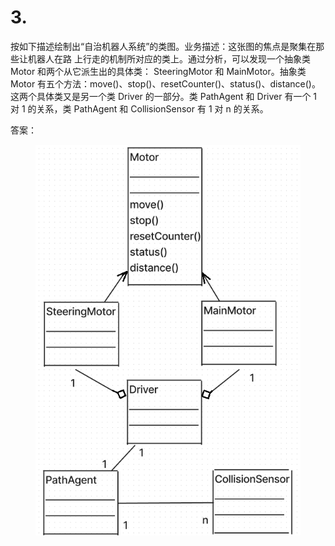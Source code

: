 # 3.

按如下描述绘制出“自治机器人系统”的类图。业务描述：这张图的焦点是聚集在那些让机器人在路 上行走的机制所对应的类上。通过分析，可以发现一个抽象类 Motor 和两个从它派生出的具体类： SteeringMotor 和 MainMotor。抽象类 Motor 有五个方法：move()、stop()、resetCounter()、status()、distance()。 这两个具体类又是另一个类 Driver 的一部分。类 PathAgent 和 Driver 有一个 1 对 1 的关系，类 PathAgent 和 CollisionSensor 有 1 对 n 的关系。



答案：

<figure><img src="../.gitbook/assets/image (81).png" alt=""><figcaption></figcaption></figure>
